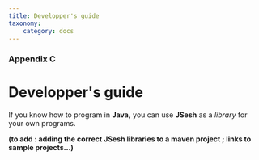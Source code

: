 ```yaml
---
title: Developper's guide
taxonomy:
    category: docs
---
```

 

### Appendix C

# Developper's guide


If you know how to program in **Java,** you can use **JSesh** as a *library* for your own programs.

**(to add : adding the correct JSesh libraries to a maven project ; links to sample projects...)**